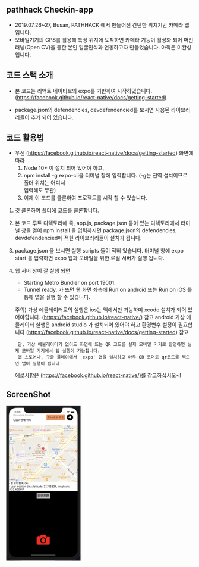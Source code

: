 ## pathhack Checkin-app

 - 2019.07.26~27, Busan, PATHHACK 에서 만들어진 간단한 위치기반 카메라 앱입니다.
 - 모바일기기의 GPS를 활용해 특정 위치에 도착하면 카메라 기능이 활성화 되어 머신러닝(Open CV)을 통한 본인 얼굴인식과 연동하고자 만들었습니다. 아직은 미완성입니다.


## 코드 스택 소개

 - 본 코드는 리액트 네이티브의 expo를 기반하여 시작하였습니다.
 (https://facebook.github.io/react-native/docs/getting-started)
 
 - package.json의 defendencies, devdefendencied를 보시면 사용된 라이브러리들이 추가 되어 있습니다.

## 코드 활용법
 - 우선 (https://facebook.github.io/react-native/docs/getting-started) 화면에 따라
   1) Node 10+ 이 설치 되어 있어야 하고, 
   2) npm install -g expo-cli을 터미널 창에 입력합니다. (-g는 전역 설치이므로 폴더 위치는 어디서      
      입력해도 무관)
   3) 이제 이 코드를 클론하여 프로젝트를 시작 할 수 있습니다.

 1. 깃 클론하여 폴더에 코드를 클론합니다.
 2. 본 코드 루트 디렉토리에 즉, app.js, package.json 등이 있는 디렉토리에서 터미널 창을 열어 
    npm install 을 입력하시면 package.json의 defendencies, devdefendencied에 적힌 라이브러리들이 설치가 됩니다.
 3. package.json 을 보시면 실행 scripts 들이 적혀 있습니다.
    터미널 창에 expo start 를 입력하면 expo 웹과 모바일을 위한 로컬 서버가 실행 됩니다.
 4. 웹 서버 창이 잘 실행 되면 
    - Starting Metro Bundler on port 19001.
    - Tunnel ready.
    가 뜨면 웹 화면 좌측에  Run on android 또는 Run on iOS 를 통해 앱을 실행 할 수 있습니다.
    
    주의) 가상 에뮬레이터로의 실행은 ios는 맥에서만 가능하며 xcode 설치가 되어 있어야합니다. 
         (https://facebook.github.io/react-native/) 참고
         android 가상 에뮬레이터 실행은 android studio 가 설치되어 있어야 하고 환경변수 설정이 필요합니다
         (https://facebook.github.io/react-native/docs/getting-started) 참고

         단, 가상 에뮬레이터가 없이도 화면에 뜨는 QR 코드를 실제 모바일 기기로 촬영하면 실제 모바일 기기에서 앱 실행이 가능합니다.
         앱 스토어나, 구글 플레이에서 'expo' 앱을 설치하고 아무 QR 코더로 qr코드를 찍으면 앱이 실행이 됩니다.

    에로사항은 (https://facebook.github.io/react-native/)를 참고하십시오~!


## ScreenShot

<div>
    <img width="200" src="./screenshot.png">
</div>

    



